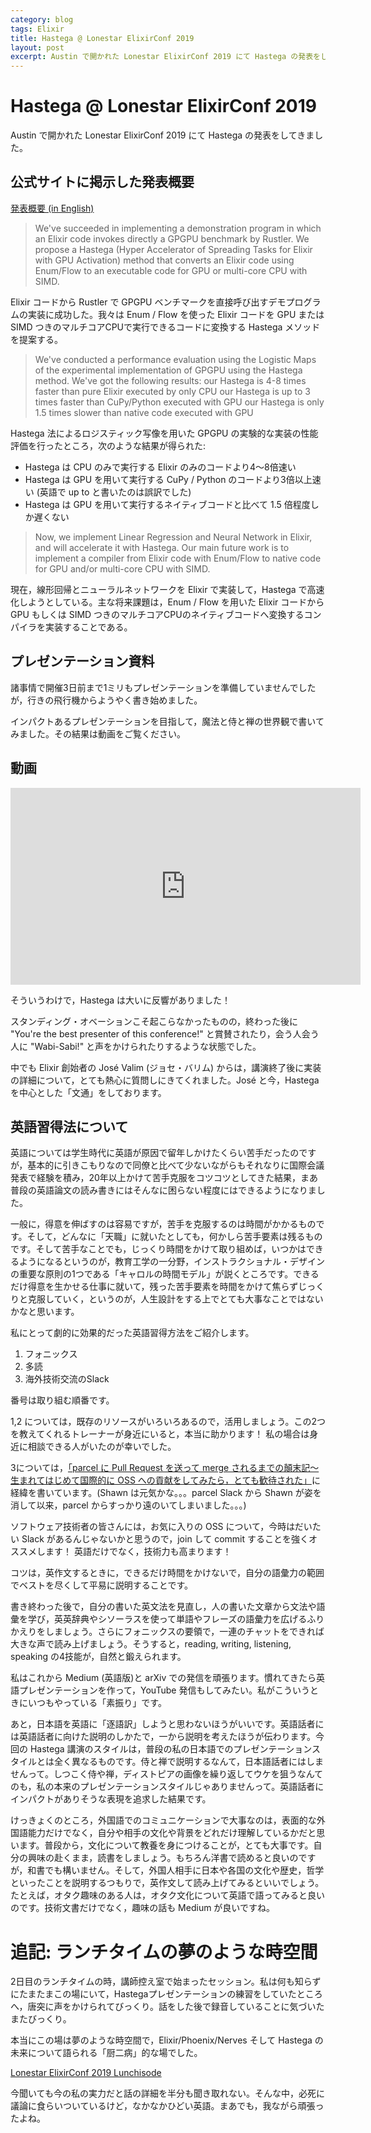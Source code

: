 ```yaml
---
category: blog
tags: Elixir
title: Hastega @ Lonestar ElixirConf 2019
layout: post
excerpt: Austin で開かれた Lonestar ElixirConf 2019 にて Hastega の発表をしてきました。
---
```

# Hastega @ Lonestar ElixirConf 2019

Austin で開かれた Lonestar ElixirConf 2019 にて Hastega の発表をしてきました。

## 公式サイトに掲示した発表概要

[発表概要 (in English)](https://lonestarelixir.com/2019/speakers/21#susumu-yamazaki)

> We've succeeded in implementing a demonstration program in which an Elixir code invokes directly a GPGPU benchmark by Rustler. We propose a Hastega (Hyper Accelerator of Spreading Tasks for Elixir with GPU Activation) method that converts an Elixir code using Enum/Flow to an executable code for GPU or multi-core CPU with SIMD.

Elixir コードから Rustler で GPGPU ベンチマークを直接呼び出すデモプログラムの実装に成功した。我々は Enum / Flow を使った Elixir コードを GPU または SIMD つきのマルチコアCPUで実行できるコードに変換する Hastega メソッドを提案する。

> We've conducted a performance evaluation using the Logistic Maps of the experimental implementation of GPGPU using the Hastega method. We've got the following results:
our Hastega is 4-8 times faster than pure Elixir executed by only CPU
our Hastega is up to 3 times faster than CuPy/Python executed with GPU
our Hastega is only 1.5 times slower than native code executed with GPU

Hastega 法によるロジスティック写像を用いた GPGPU の実験的な実装の性能評価を行ったところ，次のような結果が得られた:

* Hastega は CPU のみで実行する Elixir のみのコードより4〜8倍速い
* Hastega は GPU を用いて実行する CuPy / Python のコードより3倍以上速い (英語で up to と書いたのは誤訳でした)
* Hastega は GPU を用いて実行するネイティブコードと比べて 1.5 倍程度しか遅くない


> Now, we implement Linear Regression and Neural Network in Elixir, and will accelerate it with Hastega. Our main future work is to implement a compiler from Elixir code with Enum/Flow to native code for GPU and/or multi-core CPU with SIMD.

現在，線形回帰とニューラルネットワークを Elixir で実装して，Hastega で高速化しようとしている。主な将来課題は，Enum / Flow を用いた Elixir コードから GPU もしくは SIMD つきのマルチコアCPUのネイティブコードへ変換するコンパイラを実装することである。

## プレゼンテーション資料

<script async class="speakerdeck-embed" data-id="bd01e38a6c86412eb4f329012b18e238" data-ratio="1.33333333333333" src="//speakerdeck.com/assets/embed.js"></script>

諸事情で開催3日前まで1ミリもプレゼンテーションを準備していませんでしたが，行きの飛行機からようやく書き始めました。

インパクトあるプレゼンテーションを目指して，魔法と侍と禅の世界観で書いてみました。その結果は動画をご覧ください。

## 動画

<iframe width="560" height="315" src="https://www.youtube.com/embed/lypqlGlK1So" frameborder="0" allow="accelerometer; autoplay; encrypted-media; gyroscope; picture-in-picture" allowfullscreen></iframe>

そういうわけで，Hastega は大いに反響がありました！

スタンディング・オベーションこそ起こらなかったものの，終わった後に "You're the best presenter of this conference!" と賞賛されたり，会う人会う人に "Wabi-Sabi!" と声をかけられたりするような状態でした。

中でも Elixir 創始者の José Valim (ジョセ・バリム) からは，講演終了後に実装の詳細について，とても熱心に質問しにきてくれました。José と今，Hastega を中心とした「文通」をしております。

## 英語習得法について

英語については学生時代に英語が原因で留年しかけたくらい苦手だったのですが，基本的に引きこもりなので同僚と比べて少ないながらもそれなりに国際会議発表で経験を積み，20年以上かけて苦手克服をコツコツとしてきた結果，まあ普段の英語論文の読み書きにはそんなに困らない程度にはできるようになりました。

一般に，得意を伸ばすのは容易ですが，苦手を克服するのは時間がかかるものです。そして，どんなに「天職」に就いたとしても，何かしら苦手要素は残るものです。そして苦手なことでも，じっくり時間をかけて取り組めば，いつかはできるようになるというのが，教育工学の一分野，インストラクショナル・デザインの重要な原則の1つである「キャロルの時間モデル」が説くところです。できるだけ得意を生かせる仕事に就いて，残った苦手要素を時間をかけて焦らずじっくりと克服していく，というのが，人生設計をする上でとても大事なことではないかなと思います。

私にとって劇的に効果的だった英語習得方法をご紹介します。

1. フォニックス
2. 多読
3. 海外技術交流のSlack

番号は取り組む順番です。

1,2 については，既存のリソースがいろいろあるので，活用しましょう。この2つを教えてくれるトレーナーが身近にいると，本当に助かります！ 私の場合は身近に相談できる人がいたのが幸いでした。

3については，[「parcel に Pull Request を送って merge されるまでの顛末記〜生まれてはじめて国際的に OSS への貢献をしてみたら，とても歓待された」](https://qiita.com/zacky1972/items/0ce05454b67506edc634)に経緯を書いています。(Shawn は元気かな。。。parcel Slack から Shawn が姿を消して以来，parcel からすっかり遠のいてしまいました。。。)

ソフトウェア技術者の皆さんには，お気に入りの OSS について，今時はだいたい Slack があるんじゃないかと思うので，join して commit することを強くオススメします！ 英語だけでなく，技術力も高まります！

コツは，英作文するときに，できるだけ時間をかけないで，自分の語彙力の範囲でベストを尽くして平易に説明することです。

書き終わった後で，自分の書いた英文法を見直し，人の書いた文章から文法や語彙を学び，英英辞典やシソーラスを使って単語やフレーズの語彙力を広げるふりかえりをしましょう。さらにフォニックスの要領で，一連のチャットをできれば大きな声で読み上げましょう。そうすると，reading, writing, listening, speaking の4技能が，自然と鍛えられます。

私はこれから Medium (英語版)と arXiv での発信を頑張ります。慣れてきたら英語プレゼンテーションを作って，YouTube 発信もしてみたい。私がこういうときにいつもやっている「素振り」です。

あと，日本語を英語に「逐語訳」しようと思わないほうがいいです。英語話者には英語話者に向けた説明のしかたで，一から説明を考えたほうが伝わります。今回の Hastega 講演のスタイルは，普段の私の日本語でのプレゼンテーションスタイルとは全く異なるものです。侍と禅で説明するなんて，日本語話者にはしませんって。しつこく侍や禅，ディストピアの画像を繰り返してウケを狙うなんてのも，私の本来のプレゼンテーションスタイルじゃありませんって。英語話者にインパクトがありそうな表現を追求した結果です。

けっきょくのところ，外国語でのコミュニケーションで大事なのは，表面的な外国語能力だけでなく，自分や相手の文化や背景をどれだけ理解しているかだと思います。普段から，文化について教養を身につけることが，とても大事です。自分の興味の赴くまま，読書をしましょう。もちろん洋書で読めると良いのですが，和書でも構いません。そして，外国人相手に日本や各国の文化や歴史，哲学といったことを説明するつもりで，英作文して読み上げてみるといいでしょう。たとえば，オタク趣味のある人は，オタク文化について英語で語ってみると良いのです。技術文書だけでなく，趣味の話も Medium が良いですね。

# 追記: ランチタイムの夢のような時空間

2日目のランチタイムの時，講師控え室で始まったセッション。私は何も知らずにたまたまこの場にいて，Hastegaプレゼンテーションの練習をしていたところへ，唐突に声をかけられてびっくり。話をした後で録音していることに気づいたまたびっくり。

本当にこの場は夢のような時空間で，Elixir/Phoenix/Nerves そして Hastega の未来について語られる「厨二病」的な場でした。

[Lonestar ElixirConf 2019 Lunchisode](https://podcast.smartlogic.io/special-lonestar-elixir-2019)

今聞いても今の私の実力だと話の詳細を半分も聞き取れない。そんな中，必死に議論に食らいついているけど，なかなかひどい英語。まあでも，我ながら頑張ったよね。

